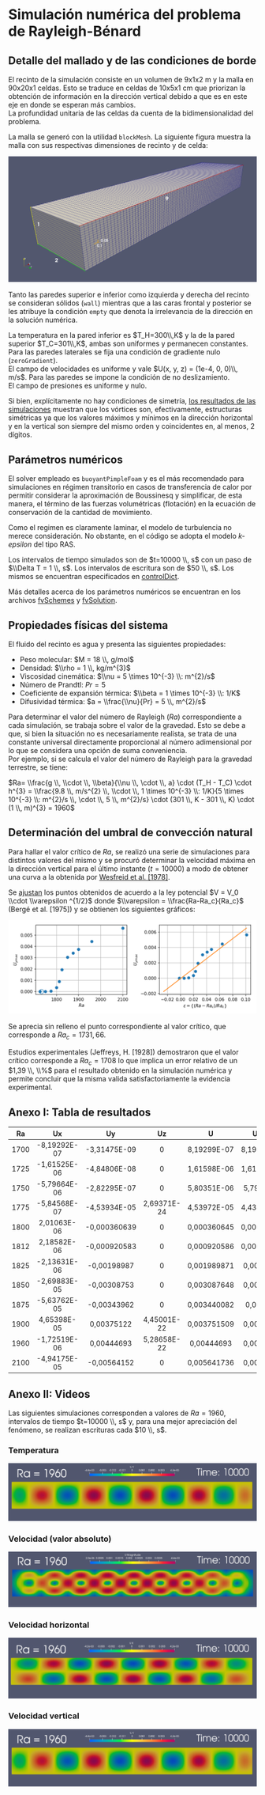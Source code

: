 # Simulación numérica del problema de Rayleigh-Bénard 

## Detalle del mallado y de las condiciones de borde

El recinto de la simulación consiste en un volumen de 9x1x2 m y la malla en 90x20x1 celdas. Esto se traduce en celdas de 10x5x1 cm que priorizan la obtención de información en la dirección vertical debido a que es en este eje en donde se esperan más cambios.  
La profundidad unitaria de las celdas da cuenta de la bidimensionalidad del problema.

La malla se generó con la utilidad `blockMesh`. La siguiente figura muestra la malla con sus respectivas dimensiones de recinto y de celda:

![Detalle de la malla](/B1900t10000/Detalle_mallado.png)

Tanto las paredes superior e inferior como izquierda y derecha del recinto se consideran sólidos (`wall`) mientras que a las caras frontal y posterior se les atribuye la condición `empty` que denota la irrelevancia de la dirección en la solución numérica.

La temperatura en la pared inferior es $T_H=300\\,K$ y la de la pared superior $T_C=301\\,K$, ambas son uniformes y permanecen constantes. Para las paredes laterales se fija una condición de gradiente nulo (`zeroGradient`).  
El campo de velocidades es uniforme y vale $U(x, y, z) = (1e-4, 0, 0)\\, m/s$. Para las paredes se impone la condición de no deslizamiento.  
El campo de presiones es uniforme y nulo.

Si bien, explícitamente no hay condiciones de simetría, [los resultados de las simulaciones](#anexo-i-tabla-de-resultados) muestran que los vórtices son, efectivamente, estructuras simétricas ya que los valores máximos y mínimos en la dirección horizontal y en la vertical son siempre del mismo orden y coincidentes en, al menos, 2 dígitos.

## Parámetros numéricos

El solver empleado es `buoyantPimpleFoam` y es el más recomendado para simulaciones en régimen transitorio en casos de transferencia de calor por permitir considerar la aproximación de Boussinesq y simplificar, de esta manera, el término de las fuerzas volumétricas (flotación) en la ecuación de conservación de la cantidad de movimiento.

Como el regimen es claramente laminar, el modelo de turbulencia no merece consideración. No obstante, en el código se adopta el modelo *k-epsilon* del tipo RAS.

Los intervalos de tiempo simulados son de $t=10000 \\, s$ con un paso de $\\Delta T = 1 \\, s$. Los intervalos de escritura son de $50 \\, s$. Los mismos se encuentran especificados en [controlDict](/B1900t10000/system/controlDict).

Más detalles acerca de los parámetros numéricos se encuentran en los archivos [fvSchemes](/B1900t10000/system/fvSchemes) y [fvSolution](/B1900t10000/system/fvSolution).

## Propiedades físicas del sistema

El fluido del recinto es agua y presenta las siguientes propiedades:

- Peso molecular: $M = 18 \\, g/mol$
- Densidad: $\\rho = 1 \\, kg/m^{3}$
- Viscosidad cinemática: $\\nu = 5 \times 10^{-3} \\: m^{2}/s$
- Número de Prandtl: $Pr = 5$
- Coeficiente de expansión térmica: $\\beta = 1 \times 10^{-3} \\: 1/K$
- Difusividad térmica: $a = \\frac{\\nu}{Pr} = 5 \\, m^{2}/s$

Para determinar el valor del número de Rayleigh ($Ra$) correspondiente a cada simulación, se trabaja sobre el valor de la gravedad. Esto se debe a que, si bien la situación no es necesariamente realista, se trata de una constante universal directamente proporcional al número adimensional por lo que se considera una opción de  suma conveniencia.  
Por ejemplo, si se calcula el valor del número de Rayleigh para la gravedad terrestre, se tiene:

$Ra= \\frac{g \\, \\cdot \\, \\beta}{\\nu \\, \cdot \\, a} \cdot (T_H - T_C) \cdot h^{3} = \\frac{9.8 \\, m/s^{2} \\, \\cdot \\, 1 \times 10^{-3} \\: 1/K}{5 \times 10^{-3} \\: m^{2}/s \\, \cdot \\, 5 \\, m^{2}/s} \cdot (301 \\, K - 301 \\, K) \cdot (1 \\, m)^{3} = 1960$

## Determinación del umbral de convección natural

Para hallar el valor crítico de $Ra$, se realizó una serie de simulaciones para distintos valores del mismo y se procuró determinar la velocidad máxima en la dirección vertical para el último instante ($t=10000$) a modo de obtener una curva a la obtenida por [Wesfreid et al. [1978]](https://www.researchgate.net/profile/Jose-Wesfreid/publication/43326017_Critical_effects_in_Rayleigh-Benard_convection/links/00463518264c70c91a000000/Critical-effects-in-Rayleigh-Benard-convection.pdf).

Se [ajustan](/rayleigh_benard2.ipynb) los puntos obtenidos de acuerdo a la ley potencial $V = V_0 \\cdot \\varepsilon ^{1/2}$ donde $\\varepsilon = \\frac{Ra-Ra_c}{Ra_c}$ (Bergé et al. [1975]) y se obtienen los siguientes gráficos:

![Ajustes_rb](/rb_plot.png)

Se aprecia sin relleno el punto correspondiente al valor crítico, que corresponde a $Ra_c=1731,66$.

Estudios experimentales (Jeffreys, H. [1928]) demostraron que el valor crítico corresponde a $Ra_c=1708$ lo que implica un error relativo de un $1,39 \\, \\%$ para el resultado obtenido en la simulación numérica y permite concluir que la misma valida satisfactoriamente la evidencia experimental.

## Anexo I: Tabla de resultados

| Ra   | Ux           | Uy           | Uz          | U           | Uxmax       | Uxmin        | Uymax       | Uymin        |
|:----:|:------------:|:------------:|:-----------:|:-----------:|:-----------:|:------------:|:-----------:|:------------:|
| 1700 | -8,19292E-07 | -3,31475E-09 | 0           | 8,19299E-07 | 8,19002E-07 | -8,19292E-07 | 8,04311E-07 | -8,00715E-07 |
| 1725 | -1,61525E-06 | -4,84806E-08 | 0           | 1,61598E-06 | 1,61468E-06 | -1,61525E-06 | 1,57016E-06 | -1,61328E-06 |
| 1750 | -5,79664E-06 | -2,82295E-07 | 0           | 5,80351E-06 | 5,7946E-06  | -5,79664E-06 | 5,73878E-06 | -5,71496E-06 |
| 1775 | -5,84568E-07 | -4,53934E-05 | 2,69371E-24 | 4,53972E-05 | 4,43225E-05 | -4,43062E-05 | 4,33513E-05 | -4,53934E-05 |
| 1800 | 2,01063E-06  | -0,000360639 | 0           | 0,000360645 | 0,000351712 | -0,000351536 | 0,000345999 | -0,000360639 |
| 1812 | 2,18582E-06  | -0,000920583 | 0           | 0,000920586 | 0,000897697 | -0,000897047 | 0,000886241 | -0,000920583 |
| 1825 | -2,13631E-06 | -0,00198987  | 0           | 0,001989871 | 0,00194324  | -0,00194128  | 0,00193394  | -0,00198987  |
| 1850 | -2,69883E-05 | -0,00308753  | 0           | 0,003087648 | 0,00301954  | -0,00301631  | 0,00305029  | -0,00308753  |
| 1875 | -5,63762E-05 | -0,00343962  | 0           | 0,003440082 | 0,0033557   | -0,00335124  | 0,00340983  | -0,00343962  |
| 1900 | 4,65398E-05  | 0,00375122   | 4,45001E-22 | 0,003751509 | 0,00365721  | -0,00365784  | 0,00375122  | -0,00374949  |
| 1960 | -1,72519E-06 | 0,00444693   | 5,28658E-22 | 0,00444693  | 0,00431306  | -0,000025703 | 0,00444693  | -0,00444635  |
| 2100 | -4,94175E-05 | -0,00564152  | 0           | 0,005641736 | 0,00543965  | -0,00543943  | 0,00563025  | -0,00564152  |

## Anexo II: Videos

Las siguientes simulaciones corresponden a valores de $Ra=1960$, intervalos de tiempo $t=10000 \\, s$ y, para una mejor apreciación del fenómeno, se realizan escrituras cada $10 \\, s$.

### Temperatura
[![VideoT](/B1900t10000/Ra1960t10000_Uy_preview.png)](https://drive.google.com/file/d/1wK7DCpHmZBhm0HHUPW8WgpBd5w-wMazR/view?usp=sharing)

### Velocidad (valor absoluto)
[![VideoU](/B1900t10000/Ra1960t10000_U_preview.png)](https://drive.google.com/file/d/1wU70bRDix9Pj-kZfNyIOt5o7c9976dlI/view?usp=sharing)

### Velocidad horizontal
[![VideoUx](/B1900t10000/Ra1960t10000_Ux_preview.png)](https://drive.google.com/file/d/1wJ7gdjOLyfOpzFSEocXVVJOKu2eH8J-I/view?usp=sharing)

### Velocidad vertical
[![VideoUy](/B1900t10000/Ra1960t10000_Uy_preview.png)](https://drive.google.com/file/d/1wRRTLcBRNPjp-T7v4KlpV5BwzWFegG1H/view?usp=sharing)
